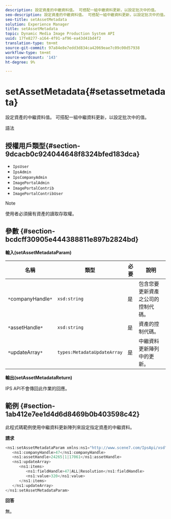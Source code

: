 ```yaml
---
description: 設定資產的中繼資料值。 可搭配一組中繼資料更新，以設定批次中的值。
seo-description: 設定資產的中繼資料值。 可搭配一組中繼資料更新，以設定批次中的值。
seo-title: setAssetMetadata
solution: Experience Manager
title: setAssetMetadata
topic: Dynamic Media Image Production System API
uuid: 17fe8277-a164-4f91-af96-ea43d41bd4f2
translation-type: tm+mt
source-git-commit: 97a84e8e7edd3d834ca42069eae7c09c00d57938
workflow-type: tm+mt
source-wordcount: '143'
ht-degree: 9%

---
```



# setAssetMetadata{#setassetmetadata}

設定資產的中繼資料值。 可搭配一組中繼資料更新，以設定批次中的值。

語法

## 授權用戶類型{#section-9dcacb0c924044648f8324bfed183dca}

* `IpsUser`
* `IpsAdmin`
* `IpsCompanyAdmin`
* `ImagePortalAdmin`
* `ImagePortalContrib`
* `ImagePortalContribUser`

>[!NOTE]
>
>使用者必須擁有資產的讀取存取權。

## 參數 {#section-bcdcff30905e444388811e897b2824bd}

**輸入(setAssetMetadataParam)**

| 名稱 | 類型 | 必要 | 說明 |
|---|---|---|---|
| `*`companyHandle`*` | `xsd:string` | 是 | 包含您要更新資產之公司的控制代碼。 |
| `*`assetHandle`*` | `xsd:string` | 是 | 資產的控制代碼。 |
| `*`updateArray`*` | `types:MetadataUpdateArray` | 是 | 中繼資料更新陣列中的更新。 |

**輸出(setAssetMetadataReturn)**

IPS API不會傳回此作業的回應。

## 範例 {#section-1ab412e7ee1d4d6d8469b0b403598c42}

此程式碼範例使用中繼資料更新陣列來設定指定資產的中繼資料。

**請求**

```java
<ns1:setAssetMetadataParam xmlns:ns1="http://www.scene7.com/IpsApi/xsd">
   <ns1:companyHandle>47</ns1:companyHandle>
   <ns1:assetHandle>24265|1|17061</ns1:assetHandle>
   <ns1:updateArray>
      <ns1:items>
         <ns1:fieldHandle>47|ALL|Resolution</ns1:fieldHandle>
         <ns1:value>320</ns1:value>
      </ns1:items>
   </ns1:updateArray>
</ns1:setAssetMetadataParam>
```

**回答**

無。
